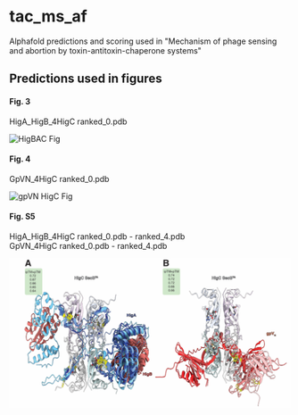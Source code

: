 # tac_ms_af
Alphafold predictions and scoring used in "Mechanism of phage sensing and abortion by toxin-antitoxin-chaperone systems"

## Predictions used in figures
#### Fig. 3
HigA_HigB_4HigC ranked_0.pdb

![HigBAC Fig]((https://raw.githubusercontent.com/GCA-VH-lab/tac_ms_af/main/Figs/3.png))

#### Fig. 4
GpVN_4HigC ranked_0.pdb

![gpVN HigC Fig]((https://raw.githubusercontent.com/GCA-VH-lab/tac_ms_af/main/Figs/4.png))

#### Fig. S5
HigA_HigB_4HigC ranked_0.pdb - ranked_4.pdb \
GpVN_4HigC ranked_0.pdb - ranked_4.pdb

![Supplementary Fig](https://raw.githubusercontent.com/GCA-VH-lab/tac_ms_af/main/Figs/S5.png)
